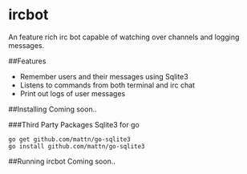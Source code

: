 # ircbot
An feature rich irc bot capable of watching over channels and logging messages.

##Features
* Remember users and their messages using Sqlite3
* Listens to commands from both terminal and irc chat
* Print out logs of user messages

##Installing
Coming soon..

###Third Party Packages
Sqlite3 for go

	go get github.com/mattn/go-sqlite3
	go install github.com/mattn/go-sqlite3

##Running ircbot
Coming soon..
